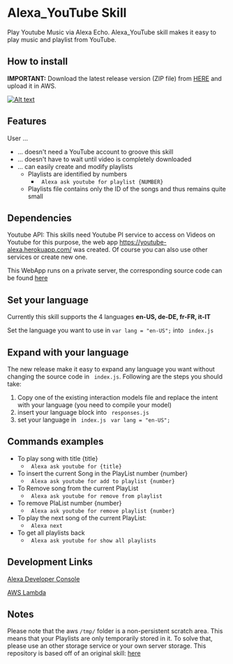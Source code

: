 # Alexa_YouTube Skill
Play Youtube Music via Alexa Echo.
Alexa_YouTube skill makes it easy to play music and playlist from YouTube.

## How to install ##
**IMPORTANT:** Download the latest release version (ZIP file) from [HERE](https://github.com/reger-men/Alexa_YouTube/releases) and upload it in AWS.

[![Alt text](https://img.youtube.com/vi/xr8Mt6yWTBg/0.jpg)](https://www.youtube.com/watch?v=xr8Mt6yWTBg)

## Features ##
User ...
* ... doesn't need a YouTube account to groove this skill
* ... doesn't have to wait until video is completely downloaded
* ... can easily create and modify playlists
  * Playlists are identified by numbers 
    * ``` Alexa ask youtube for playlist {NUMBER}```
  * Playlists file contains only the ID of the songs and thus remains quite small
  
## Dependencies ##
Youtube API: This skills need Youtube PI service to access on Videos on Youtube for this purpose, the web app https://youtube-alexa.herokuapp.com/ was created. Of course you can also use other services or create new one. 

This WebApp runs on a private server, the corresponding source code can be found [here](https://github.com/reger-men/YoutubeAPI)

## Set your language ## 
Currently this skill supports the 4 languages **en-US, de-DE, fr-FR, it-IT**

Set the language you want to use in ```var lang = "en-US";``` into ``` index.js```

## Expand with your language ## 
The new release make it easy to expand any language you want without changing the source code in ``` index.js```. Following are the steps you should take:
1. Copy one of the existing interaction models file and replace the intent with your language (you need to compile your model)
2. insert your language block into ``` responses.js``` 
3. set your language in ``` index.js``` ``` var lang = "en-US";``` 

## Commands examples ## 
* To play song with title {title}
  * ``` Alexa ask youtube for {title}```
* To insert the current Song in the PlayList number {number}
  * ``` Alexa ask youtube for add to playlist {number}```
* To Remove song from the current PlayList 
  * ``` Alexa ask youtube for remove from playlist```
* To remove PlaList number {number}
  * ``` Alexa ask youtube for remove playlist {number}```
* To play the next song of the current PlayList:
  * ``` Alexa next```
* To get all playlists back
  * ``` Alexa ask youtube for show all playlists```
  
## Development Links ##
[Alexa Developer Console](https://developer.amazon.com/alexa/console/ask)

[AWS Lambda](https://eu-west-1.console.aws.amazon.com/lambda)

## Notes ##
Please note that the aws ```/tmp/``` folder is a non-persistent scratch area. This means that your Playlists are only temporarily stored in it. To solve that, please use an other storage service or your own server storage.
This repository is based off of an original skill: [here](https://github.com/dmhacker/alexa-youtube-skill)
